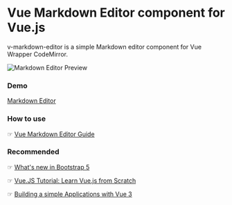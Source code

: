 # Vue Markdown Editor component for Vue.js
v-markdown-editor is a simple Markdown editor component for Vue Wrapper CodeMirror.

![Markdown Editor Preview](https://i.imgur.com/jdhT2Yf.png)


### Demo

[Markdown Editor](https://lab.morioh.com/v-markdown-editor/)


### How to use

☞ [Vue Markdown Editor Guide](https://morioh.com/p/2a1c9c34024b)

### Recommended

☞ [What's new in Bootstrap 5](https://morioh.com/p/46e9af3b9b04)

☞ [Vue.JS Tutorial: Learn Vue.js from Scratch](https://morioh.com/list/5dd27fc107964607af718993)

☞ [Building a simple Applications with Vue 3](https://morioh.com/p/d5f7657ee12d)
